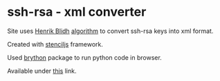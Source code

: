 # ssh-rsa - xml converter

Site uses [Henrik Blidh](https://gist.github.com/hbldh) [algorithm](https://gist.github.com/hbldh/1c99de93987cad0fe0b59983132b9f3c) to convert ssh-rsa keys into xml format.

Created with [stenciljs](https://stenciljs.com/) framework.

Used [brython](https://github.com/brython-dev/brython) package to run python code in browser.

Available under [this](https://ssh-rsa-to-xml.firebaseapp.com) link.
